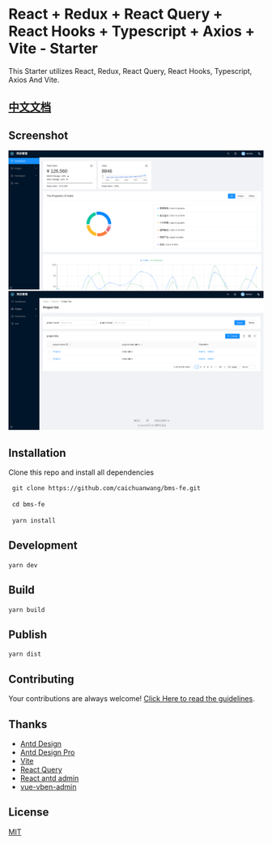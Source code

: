 # React + Redux + React Query + React Hooks + Typescript + Axios + Vite - Starter

This Starter utilizes React, Redux, React Query, React Hooks, Typescript, Axios And Vite.

## [中文文档](./README_ZH.md)

## Screenshot

![](./screenshot1.png)
![](./screenshot2.png)

## Installation

Clone this repo and install all dependencies

```
 git clone https://github.com/caichuanwang/bms-fe.git

 cd bms-fe

 yarn install
```

## Development

```
yarn dev
```

## Build

```
yarn build
```

## Publish

```
yarn dist
```

## Contributing

Your contributions are always welcome! [Click Here to read the guidelines](./contributing.md).

## Thanks

- [Antd Design](https://ant.design)
- [Antd Design Pro](https://pro.ant.design/)
- [Vite](https://vitejs.dev/)
- [React Query](https://react-query.tanstack.com/)
- [React antd admin](https://github.com/WinmezzZ/react-antd-admin.git)
- [vue-vben-admin](https://github.com/anncwb/vue-vben-admin)

## License

[MIT](./LICENSE)
